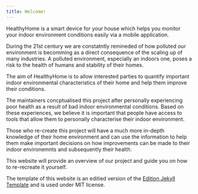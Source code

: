 ```yaml
---
title: Welcome!
---
```


HealthyHome is a smart device for your house which helps you monitor your indoor environment conditions easily via a mobile application.

During the 21st century we are constatntly remineded of how polluted our environment is becomming as a direct consequence of the
scaling up of many industries. A polluted environment, especially an indoors one, poses a risk to the health of humans and stability 
of their homes.

The aim of HealthyHome is to allow interested parties to quantify important indoor environmental characteristics of their home 
and help them improve their conditions.
 
The maintainers concptualised this project after personally experiencing poor health as a result of bad indoor environmental conditions. 
Based on these experiences, we believe it is important that people have access to tools that allow them to personally characterise their
indoor environment.	

Those who re-create this project will have a much more in-depth knowledge of their home environment and can use the information to help them
make important decisions on how improvements can be made to their indoor environemnts and subsequently their health.

This website will provide an overview of our project and guide you on how to re-recreate it yourself.

The template of this website is an editied version of the [Edition Jekyll Template](https://github.com/CloudCannon/edition-jekyll-template) and is used under MIT license.